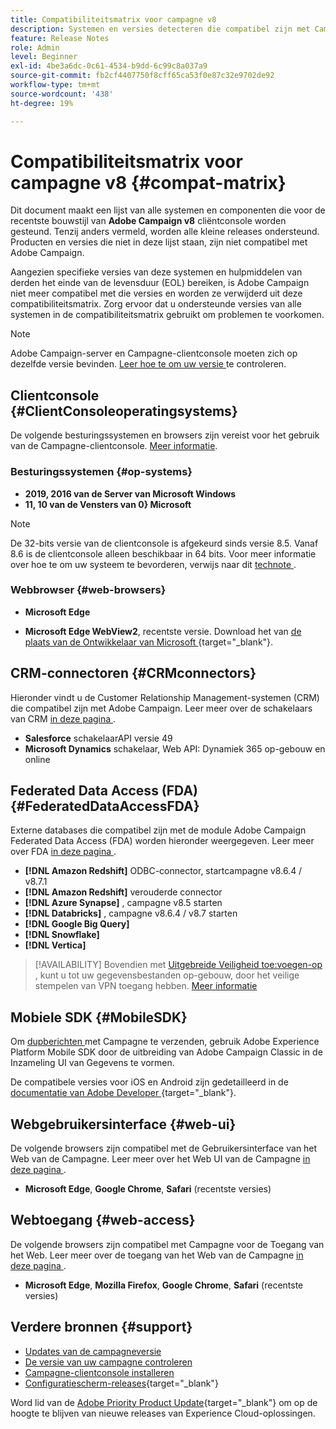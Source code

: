 ```yaml
---
title: Compatibiliteitsmatrix voor campagne v8
description: Systemen en versies detecteren die compatibel zijn met Campagne v8
feature: Release Notes
role: Admin
level: Beginner
exl-id: 4be3a6dc-0c61-4534-b9dd-6c99c8a037a9
source-git-commit: fb2cf4407750f8cff65ca53f0e87c32e9702de92
workflow-type: tm+mt
source-wordcount: '438'
ht-degree: 19%

---
```


# Compatibiliteitsmatrix voor campagne v8 {#compat-matrix}

Dit document maakt een lijst van alle systemen en componenten die voor de recentste bouwstijl van **Adobe Campaign v8** cliëntconsole worden gesteund. Tenzij anders vermeld, worden alle kleine releases ondersteund. Producten en versies die niet in deze lijst staan, zijn niet compatibel met Adobe Campaign.

Aangezien specifieke versies van deze systemen en hulpmiddelen van derden het einde van de levensduur (EOL) bereiken, is Adobe Campaign niet meer compatibel met die versies en worden ze verwijderd uit deze compatibiliteitsmatrix. Zorg ervoor dat u ondersteunde versies van alle systemen in de compatibiliteitsmatrix gebruikt om problemen te voorkomen.

>[!NOTE]
>
>Adobe Campaign-server en Campagne-clientconsole moeten zich op dezelfde versie bevinden. [ Leer hoe te om uw versie ](upgrades.md#version) te controleren.

## Clientconsole {#ClientConsoleoperatingsystems}

De volgende besturingssystemen en browsers zijn vereist voor het gebruik van de Campagne-clientconsole. [Meer informatie](connect.md).

### Besturingssystemen {#op-systems}

* **2019, 2016 van de Server van Microsoft Windows**
* **11, 10 van de Vensters van 0&rbrace; Microsoft**

>[!NOTE]
>De 32-bits versie van de clientconsole is afgekeurd sinds versie 8.5. Vanaf 8.6 is de clientconsole alleen beschikbaar in 64 bits. Voor meer informatie over hoe te om uw systeem te bevorderen, verwijs naar dit [ technote ](../../technotes/upgrades/console.md).

### Webbrowser {#web-browsers}

* **Microsoft Edge**

* **Microsoft Edge WebView2**, recentste versie. Download het van [ de plaats van de Ontwikkelaar van Microsoft ](http://www.adobe.com/go/acc-ms-webview2-runtime-download){target="_blank"}.

## CRM-connectoren {#CRMconnectors}

Hieronder vindt u de Customer Relationship Management-systemen (CRM) die compatibel zijn met Adobe Campaign. Leer meer over de schakelaars van CRM [ in deze pagina ](../connect/crm.md).

* **Salesforce** schakelaarAPI versie 49
* **Microsoft Dynamics** schakelaar, Web API: Dynamiek 365 op-gebouw en online

## Federated Data Access (FDA){#FederatedDataAccessFDA}

Externe databases die compatibel zijn met de module Adobe Campaign Federated Data Access (FDA) worden hieronder weergegeven. Leer meer over FDA [ in deze pagina ](../connect/fda.md).

* **[!DNL Amazon Redshift]** ODBC-connector, startcampagne v8.6.4 / v8.7.1
* **[!DNL Amazon Redshift]** verouderde connector
* **[!DNL Azure Synapse]** , campagne v8.5 starten
* **[!DNL Databricks]** , campagne v8.6.4 / v8.7 starten
* **[!DNL Google Big Query]**
* **[!DNL Snowflake]**
* **[!DNL Vertica]**


>[!AVAILABILITY]
>Bovendien met [ Uitgebreide Veiligheid toe:voegen-op ](../config/enhanced-security.md#secure-vpn-tunneling), kunt u tot uw gegevensbestanden op-gebouw, door het veilige stempelen van VPN toegang hebben. [Meer informatie](../config/enhanced-security.md#vpn-callouts)

## Mobiele SDK {#MobileSDK}

Om [ dupberichten ](../send/push.md) met Campagne te verzenden, gebruik Adobe Experience Platform Mobile SDK door de uitbreiding van Adobe Campaign Classic in de Inzameling UI van Gegevens te vormen.

De compatibele versies voor iOS en Android zijn gedetailleerd in de [ documentatie van Adobe Developer ](https://developer.adobe.com/client-sdks/home/){target="_blank"}.

## Webgebruikersinterface {#web-ui}

De volgende browsers zijn compatibel met de Gebruikersinterface van het Web van de Campagne. Leer meer over het Web UI van de Campagne [ in deze pagina ](campaign-ui.md#ac-web-ui).

* **Microsoft Edge**, **Google Chrome**, **Safari** (recentste versies)

## Webtoegang {#web-access}

De volgende browsers zijn compatibel met Campagne voor de Toegang van het Web. Leer meer over de toegang van het Web van de Campagne [ in deze pagina ](connect.md#web-access).

* **Microsoft Edge**, **Mozilla Firefox**, **Google Chrome**, **Safari** (recentste versies)

## Verdere bronnen {#support}

* [Updates van de campagneversie](upgrades.md)
* [De versie van uw campagne controleren](upgrades.md#version)
* [Campagne-clientconsole installeren](connect.md)
* [Configuratiescherm-releases](https://experienceleague.adobe.com/docs/control-panel/using/release-notes.html?lang=nl){target="_blank"}

Word lid van de [Adobe Priority Product Update](https://www.adobe.com/nl/subscription/priority-product-update.html){target="_blank"} om op de hoogte te blijven van nieuwe releases van Experience Cloud-oplossingen.